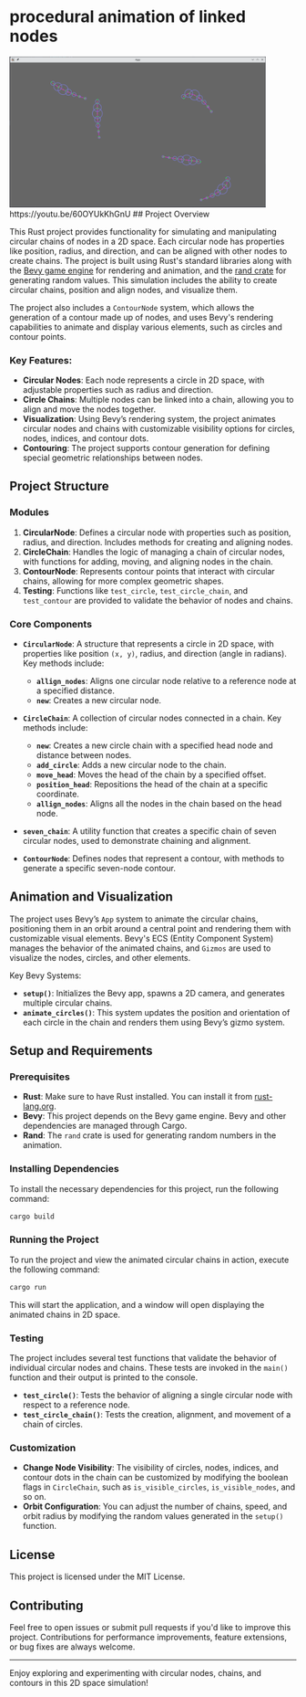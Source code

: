 # procedural animation of linked nodes
<img src="https://github.com/JoJoDataPhysics/rustanimations/blob/main/Screenshot.png" alt="fishes" width="450"/>
https://youtu.be/60OYUkKhGnU
## Project Overview

This Rust project provides functionality for simulating and manipulating circular chains of nodes in a 2D space. Each circular node has properties like position, radius, and direction, and can be aligned with other nodes to create chains. The project is built using Rust's standard libraries along with the [Bevy game engine](https://bevyengine.org/) for rendering and animation, and the [rand crate](https://docs.rs/rand/latest/rand/) for generating random values. This simulation includes the ability to create circular chains, position and align nodes, and visualize them.

The project also includes a `ContourNode` system, which allows the generation of a contour made up of nodes, and uses Bevy's rendering capabilities to animate and display various elements, such as circles and contour points.

### Key Features:
- **Circular Nodes**: Each node represents a circle in 2D space, with adjustable properties such as radius and direction.
- **Circle Chains**: Multiple nodes can be linked into a chain, allowing you to align and move the nodes together.
- **Visualization**: Using Bevy’s rendering system, the project animates circular nodes and chains with customizable visibility options for circles, nodes, indices, and contour dots.
- **Contouring**: The project supports contour generation for defining special geometric relationships between nodes.

## Project Structure

### Modules

1. **CircularNode**: Defines a circular node with properties such as position, radius, and direction. Includes methods for creating and aligning nodes.
2. **CircleChain**: Handles the logic of managing a chain of circular nodes, with functions for adding, moving, and aligning nodes in the chain.
3. **ContourNode**: Represents contour points that interact with circular chains, allowing for more complex geometric shapes.
4. **Testing**: Functions like `test_circle`, `test_circle_chain`, and `test_contour` are provided to validate the behavior of nodes and chains.

### Core Components

- **`CircularNode`**: A structure that represents a circle in 2D space, with properties like position `(x, y)`, radius, and direction (angle in radians). Key methods include:
  - **`allign_nodes`**: Aligns one circular node relative to a reference node at a specified distance.
  - **`new`**: Creates a new circular node.

- **`CircleChain`**: A collection of circular nodes connected in a chain. Key methods include:
  - **`new`**: Creates a new circle chain with a specified head node and distance between nodes.
  - **`add_circle`**: Adds a new circular node to the chain.
  - **`move_head`**: Moves the head of the chain by a specified offset.
  - **`position_head`**: Repositions the head of the chain at a specific coordinate.
  - **`allign_nodes`**: Aligns all the nodes in the chain based on the head node.

- **`seven_chain`**: A utility function that creates a specific chain of seven circular nodes, used to demonstrate chaining and alignment.

- **`ContourNode`**: Defines nodes that represent a contour, with methods to generate a specific seven-node contour.

## Animation and Visualization

The project uses Bevy’s `App` system to animate the circular chains, positioning them in an orbit around a central point and rendering them with customizable visual elements. Bevy's ECS (Entity Component System) manages the behavior of the animated chains, and `Gizmos` are used to visualize the nodes, circles, and other elements.

Key Bevy Systems:

- **`setup()`**: Initializes the Bevy app, spawns a 2D camera, and generates multiple circular chains.
- **`animate_circles()`**: This system updates the position and orientation of each circle in the chain and renders them using Bevy’s gizmo system.

## Setup and Requirements

### Prerequisites

- **Rust**: Make sure to have Rust installed. You can install it from [rust-lang.org](https://www.rust-lang.org/).
- **Bevy**: This project depends on the Bevy game engine. Bevy and other dependencies are managed through Cargo.
- **Rand**: The `rand` crate is used for generating random numbers in the animation.

### Installing Dependencies

To install the necessary dependencies for this project, run the following command:

```bash
cargo build
```

### Running the Project

To run the project and view the animated circular chains in action, execute the following command:

```bash
cargo run
```

This will start the application, and a window will open displaying the animated chains in 2D space.

### Testing

The project includes several test functions that validate the behavior of individual circular nodes and chains. These tests are invoked in the `main()` function and their output is printed to the console.

- **`test_circle()`**: Tests the behavior of aligning a single circular node with respect to a reference node.
- **`test_circle_chain()`**: Tests the creation, alignment, and movement of a chain of circles.

### Customization

- **Change Node Visibility**: The visibility of circles, nodes, indices, and contour dots in the chain can be customized by modifying the boolean flags in `CircleChain`, such as `is_visible_circles`, `is_visible_nodes`, and so on.
- **Orbit Configuration**: You can adjust the number of chains, speed, and orbit radius by modifying the random values generated in the `setup()` function.

## License

This project is licensed under the MIT License.

## Contributing

Feel free to open issues or submit pull requests if you'd like to improve this project. Contributions for performance improvements, feature extensions, or bug fixes are always welcome.

---

Enjoy exploring and experimenting with circular nodes, chains, and contours in this 2D space simulation!
